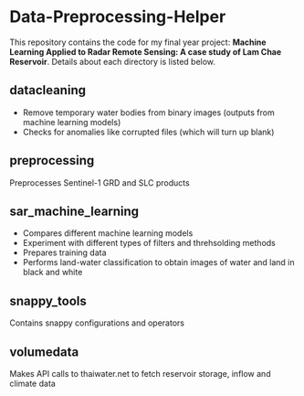 # Data-Preprocessing-Helper

This repository contains the code for my final year project: **Machine Learning Applied to Radar Remote Sensing: A case study of Lam Chae Reservoir**.
Details about each directory is listed below.

## datacleaning
- Remove temporary water bodies from binary images (outputs from machine learning models)
- Checks for anomalies like corrupted files (which will turn up blank)

## preprocessing
Preprocesses Sentinel-1 GRD and SLC products

## sar_machine_learning
- Compares different machine learning models
- Experiment with different types of filters and threhsolding methods
- Prepares training data
- Performs land-water classification to obtain images of water and land in black and white

## snappy_tools
Contains snappy configurations and operators

## volumedata
Makes API calls to thaiwater.net to fetch reservoir storage, inflow and climate data
